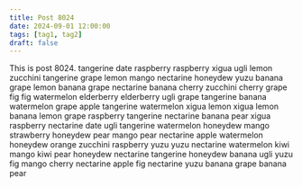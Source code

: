 ```yaml
---
title: Post 8024
date: 2024-09-01 12:00:00
tags: [tag1, tag2]
draft: false
---
```

This is post 8024.
tangerine
date
raspberry
raspberry
xigua
ugli
lemon
zucchini
tangerine
grape
lemon
mango
nectarine
honeydew
yuzu
banana
grape
lemon
banana
grape
nectarine
banana
cherry
zucchini
cherry
grape
fig
fig
watermelon
elderberry
elderberry
ugli
grape
tangerine
banana
watermelon
grape
apple
tangerine
watermelon
xigua
lemon
xigua
lemon
banana
lemon
grape
raspberry
tangerine
nectarine
banana
pear
xigua
raspberry
nectarine
date
ugli
tangerine
watermelon
honeydew
mango
strawberry
honeydew
pear
mango
pear
nectarine
apple
watermelon
honeydew
orange
zucchini
raspberry
yuzu
yuzu
nectarine
watermelon
kiwi
mango
kiwi
pear
honeydew
nectarine
tangerine
honeydew
banana
ugli
yuzu
fig
mango
cherry
nectarine
apple
fig
nectarine
yuzu
banana
grape
banana
pear
